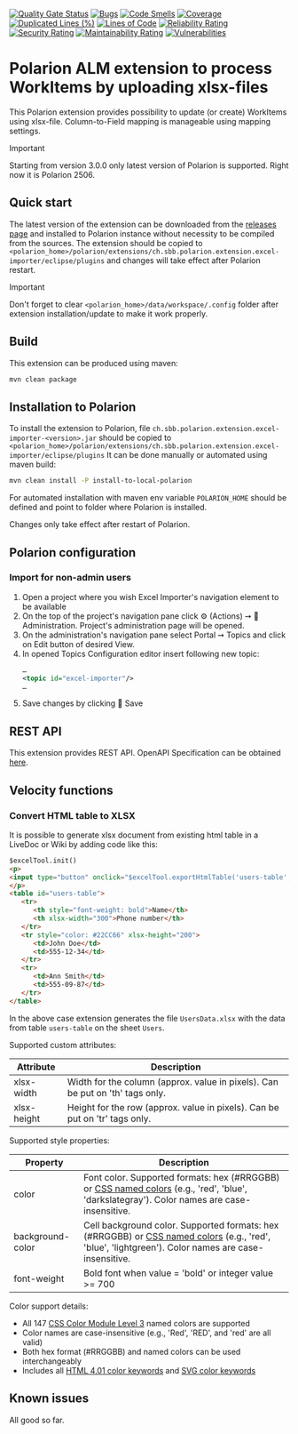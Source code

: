 [![Quality Gate Status](https://sonarcloud.io/api/project_badges/measure?project=SchweizerischeBundesbahnen_ch.sbb.polarion.extension.excel-importer&metric=alert_status)](https://sonarcloud.io/summary/new_code?id=SchweizerischeBundesbahnen_ch.sbb.polarion.extension.excel-importer)
[![Bugs](https://sonarcloud.io/api/project_badges/measure?project=SchweizerischeBundesbahnen_ch.sbb.polarion.extension.excel-importer&metric=bugs)](https://sonarcloud.io/summary/new_code?id=SchweizerischeBundesbahnen_ch.sbb.polarion.extension.excel-importer)
[![Code Smells](https://sonarcloud.io/api/project_badges/measure?project=SchweizerischeBundesbahnen_ch.sbb.polarion.extension.excel-importer&metric=code_smells)](https://sonarcloud.io/summary/new_code?id=SchweizerischeBundesbahnen_ch.sbb.polarion.extension.excel-importer)
[![Coverage](https://sonarcloud.io/api/project_badges/measure?project=SchweizerischeBundesbahnen_ch.sbb.polarion.extension.excel-importer&metric=coverage)](https://sonarcloud.io/summary/new_code?id=SchweizerischeBundesbahnen_ch.sbb.polarion.extension.excel-importer)
[![Duplicated Lines (%)](https://sonarcloud.io/api/project_badges/measure?project=SchweizerischeBundesbahnen_ch.sbb.polarion.extension.excel-importer&metric=duplicated_lines_density)](https://sonarcloud.io/summary/new_code?id=SchweizerischeBundesbahnen_ch.sbb.polarion.extension.excel-importer)
[![Lines of Code](https://sonarcloud.io/api/project_badges/measure?project=SchweizerischeBundesbahnen_ch.sbb.polarion.extension.excel-importer&metric=ncloc)](https://sonarcloud.io/summary/new_code?id=SchweizerischeBundesbahnen_ch.sbb.polarion.extension.excel-importer)
[![Reliability Rating](https://sonarcloud.io/api/project_badges/measure?project=SchweizerischeBundesbahnen_ch.sbb.polarion.extension.excel-importer&metric=reliability_rating)](https://sonarcloud.io/summary/new_code?id=SchweizerischeBundesbahnen_ch.sbb.polarion.extension.excel-importer)
[![Security Rating](https://sonarcloud.io/api/project_badges/measure?project=SchweizerischeBundesbahnen_ch.sbb.polarion.extension.excel-importer&metric=security_rating)](https://sonarcloud.io/summary/new_code?id=SchweizerischeBundesbahnen_ch.sbb.polarion.extension.excel-importer)
[![Maintainability Rating](https://sonarcloud.io/api/project_badges/measure?project=SchweizerischeBundesbahnen_ch.sbb.polarion.extension.excel-importer&metric=sqale_rating)](https://sonarcloud.io/summary/new_code?id=SchweizerischeBundesbahnen_ch.sbb.polarion.extension.excel-importer)
[![Vulnerabilities](https://sonarcloud.io/api/project_badges/measure?project=SchweizerischeBundesbahnen_ch.sbb.polarion.extension.excel-importer&metric=vulnerabilities)](https://sonarcloud.io/summary/new_code?id=SchweizerischeBundesbahnen_ch.sbb.polarion.extension.excel-importer)

# Polarion ALM extension to process WorkItems by uploading xlsx-files

This Polarion extension provides possibility to update (or create) WorkItems using xlsx-file.
Column-to-Field mapping is manageable using mapping settings.

> [!IMPORTANT]
> Starting from version 3.0.0 only latest version of Polarion is supported.
> Right now it is Polarion 2506.

## Quick start

The latest version of the extension can be downloaded from the [releases page](../../releases/latest) and installed to Polarion instance without necessity to be compiled from the sources.
The extension should be copied to `<polarion_home>/polarion/extensions/ch.sbb.polarion.extension.excel-importer/eclipse/plugins` and changes will take effect after Polarion restart.
> [!IMPORTANT]
> Don't forget to clear `<polarion_home>/data/workspace/.config` folder after extension installation/update to make it work properly.

## Build

This extension can be produced using maven:

```bash
mvn clean package
```

## Installation to Polarion

To install the extension to Polarion, file `ch.sbb.polarion.extension.excel-importer-<version>.jar`
should be copied to `<polarion_home>/polarion/extensions/ch.sbb.polarion.extension.excel-importer/eclipse/plugins`
It can be done manually or automated using maven build:

```bash
mvn clean install -P install-to-local-polarion
```

For automated installation with maven env variable `POLARION_HOME` should be defined and point to folder where Polarion is installed.

Changes only take effect after restart of Polarion.

## Polarion configuration

### Import for non-admin users

1. Open a project where you wish Excel Importer's navigation element to be available
2. On the top of the project's navigation pane click ⚙ (Actions) ➙ 🔧 Administration. Project's administration page will be opened.
3. On the administration's navigation pane select Portal ➙ Topics and click on Edit button of desired View.
4. In opened Topics Configuration editor insert following new topic:
   ```xml
   …
   <topic id="excel-importer"/>
   …
   ```
5. Save changes by clicking 💾 Save

## REST API

This extension provides REST API. OpenAPI Specification can be obtained [here](docs/openapi.json).

## Velocity functions

### Convert HTML table to XLSX
It is possible to generate xlsx document from existing html table in a LiveDoc or Wiki by adding code like this:
```html
$excelTool.init()
<p>
<input type="button" onclick="$excelTool.exportHtmlTable('users-table', 'Users', 'UsersData')" value="Export to Excel">
</p>
<table id="users-table">
   <tr>
      <th style="font-weight: bold">Name</th>
      <th xlsx-width="300">Phone number</th>
   </tr>
   <tr style="color: #22CC66" xlsx-height="200">
      <td>John Doe</td>
      <td>555-12-34</td>
   </tr>
   <tr>
      <td>Ann Smith</td>
      <td>555-09-87</td>
   </tr>
</table>

```
In the above case extension generates the file `UsersData.xlsx` with the data from table `users-table` on the sheet `Users`.

Supported custom attributes:

| Attribute   | Description                                                                   |
|-------------|-------------------------------------------------------------------------------|
| xlsx-width  | Width for the column (approx. value in pixels). Can be put on 'th' tags only. |
| xlsx-height | Height for the row (approx. value in pixels). Can be put on 'tr' tags only.   |

Supported style properties:

| Property         | Description                                                                                                                                                                                        |
|------------------|----------------------------------------------------------------------------------------------------------------------------------------------------------------------------------------------------|
| color            | Font color. Supported formats: hex (#RRGGBB) or [CSS named colors](https://www.w3.org/TR/css-color-3/#svg-color) (e.g., 'red', 'blue', 'darkslategray'). Color names are case-insensitive.         |
| background-color | Cell background color. Supported formats: hex (#RRGGBB) or [CSS named colors](https://www.w3.org/TR/css-color-3/#svg-color) (e.g., 'red', 'blue', 'lightgreen'). Color names are case-insensitive. |
| font-weight      | Bold font when value = 'bold' or integer value >= 700                                                                                                                                              |

Color support details:
- All 147 [CSS Color Module Level 3](https://www.w3.org/TR/css-color-3/) named colors are supported
- Color names are case-insensitive (e.g., 'Red', 'RED', and 'red' are all valid)
- Both hex format (#RRGGBB) and named colors can be used interchangeably
- Includes all [HTML 4.01 color keywords](https://www.w3.org/TR/css-color-3/#html4) and [SVG color keywords](https://www.w3.org/TR/css-color-3/#svg-color)

## Known issues

All good so far.
